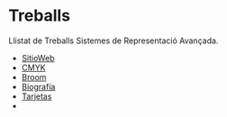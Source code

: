 # Treballs
Llistat de Treballs Sistemes de Representació Avançada.

* [SitioWeb](https://adrianguillenfrances.github.io/SitioWeb/)
* [CMYK](https://adrianguillenfrances.github.io/CMYK/)
* [Broom](https://adrianguillenfrances.github.io/Broom/)
* [Biografía](https://adrianguillenfrances.github.io/4_Biografia/)
* [Tarjetas](https://adrianguillenfrances.github.io/Tarjetes/)
*
